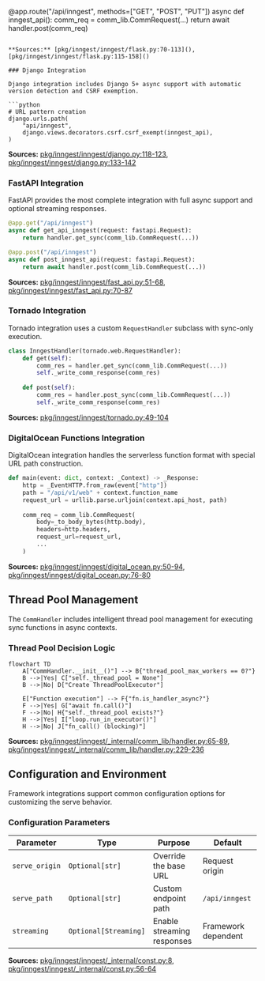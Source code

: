@app.route("/api/inngest", methods=["GET", "POST", "PUT"])
async def inngest_api():
    comm_req = comm_lib.CommRequest(...)
    return await handler.post(comm_req)
```

**Sources:** [pkg/inngest/inngest/flask.py:70-113](), [pkg/inngest/inngest/flask.py:115-158]()

### Django Integration

Django integration includes Django 5+ async support with automatic version detection and CSRF exemption.

```python
# URL pattern creation
django.urls.path(
    "api/inngest",
    django.views.decorators.csrf.csrf_exempt(inngest_api),
)
```

**Sources:** [pkg/inngest/inngest/django.py:118-123](), [pkg/inngest/inngest/django.py:133-142]()

### FastAPI Integration

FastAPI provides the most complete integration with full async support and optional streaming responses.

```python
@app.get("/api/inngest")
async def get_api_inngest(request: fastapi.Request):
    return handler.get_sync(comm_lib.CommRequest(...))

@app.post("/api/inngest") 
async def post_inngest_api(request: fastapi.Request):
    return await handler.post(comm_lib.CommRequest(...))
```

**Sources:** [pkg/inngest/inngest/fast_api.py:51-68](), [pkg/inngest/inngest/fast_api.py:70-87]()

### Tornado Integration

Tornado integration uses a custom `RequestHandler` subclass with sync-only execution.

```python
class InngestHandler(tornado.web.RequestHandler):
    def get(self):
        comm_res = handler.get_sync(comm_lib.CommRequest(...))
        self._write_comm_response(comm_res)
        
    def post(self):
        comm_res = handler.post_sync(comm_lib.CommRequest(...))
        self._write_comm_response(comm_res)
```

**Sources:** [pkg/inngest/inngest/tornado.py:49-104]()

### DigitalOcean Functions Integration

DigitalOcean integration handles the serverless function format with special URL path construction.

```python
def main(event: dict, context: _Context) -> _Response:
    http = _EventHTTP.from_raw(event["http"])
    path = "/api/v1/web" + context.function_name
    request_url = urllib.parse.urljoin(context.api_host, path)
    
    comm_req = comm_lib.CommRequest(
        body=_to_body_bytes(http.body),
        headers=http.headers,
        request_url=request_url,
        ...
    )
```

**Sources:** [pkg/inngest/inngest/digital_ocean.py:50-94](), [pkg/inngest/inngest/digital_ocean.py:76-80]()

## Thread Pool Management

The `CommHandler` includes intelligent thread pool management for executing sync functions in async contexts.

### Thread Pool Decision Logic

```mermaid
flowchart TD
    A["CommHandler.__init__()"] --> B{"thread_pool_max_workers == 0?"}
    B -->|Yes| C["self._thread_pool = None"]
    B -->|No| D["Create ThreadPoolExecutor"]
    
    E["Function execution"] --> F{"fn.is_handler_async?"}
    F -->|Yes| G["await fn.call()"]
    F -->|No| H{"self._thread_pool exists?"}
    H -->|Yes| I["loop.run_in_executor()"]
    H -->|No| J["fn_call() (blocking)"]
```

**Sources:** [pkg/inngest/inngest/_internal/comm_lib/handler.py:65-89](), [pkg/inngest/inngest/_internal/comm_lib/handler.py:229-236]()

## Configuration and Environment

Framework integrations support common configuration options for customizing the serve behavior.

### Configuration Parameters

| Parameter | Type | Purpose | Default |
|-----------|------|---------|---------|
| `serve_origin` | `Optional[str]` | Override the base URL | Request origin |
| `serve_path` | `Optional[str]` | Custom endpoint path | `/api/inngest` |
| `streaming` | `Optional[Streaming]` | Enable streaming responses | Framework dependent |

**Sources:** [pkg/inngest/inngest/_internal/const.py:8](), [pkg/inngest/inngest/_internal/const.py:56-64]()